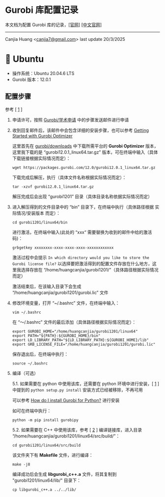 # Gurobi 库配置记录

本文档为配置 Gurobi 库的记录，[[官网]](https://www.gurobi.com) [[中文官网]](http://www.gurobi.cn//)

---

Canjia Huang <<canjia7@gmail.com>> last update 20/3/2025

# :penguin: Ubuntu

- 操作系统：Ubuntu 20.04.6 LTS
- Gurobi 版本：12.0.1

## 配置步骤

参考 [ [1] ]

1. 申请许可，按照 [Gurobi/学术申请](http://www.gurobi.cn//NewsView1.Asp?id=4) 中的步骤发送邮件进行申请
2. 收到回复邮件后，该邮件中会包含详细的安装步骤，也可以参考 [Getting Started with Gurobi Optimizer](https://support.gurobi.com/hc/en-us/articles/14799677517585-Getting-Started-with-Gurobi-Optimizer)

    这里首先在 [gurobi/downloads](https://www.gurobi.com/downloads/gurobi-software/) 中下载所需平台的 **Gurobi Optimizer** 版本，这里我下载的是 “gurobi12.0.1_linux64.tar.gz” 版本，可在终端中输入（具体下载链接根据实际情况而定）：

    ```
    wget https://packages.gurobi.com/12.0/gurobi12.0.1_linux64.tar.gz
    ```

    下载完成后解压，执行（具体文件名称根据实际情况而定）：

    ```
    tar -xzvf gurobi12.0.1_linux64.tar.gz
    ```

    解压完成后会出现 “gurobi1201” 目录（具体目录名称依据实际情况而定）

3. 进入解压得到的文件目录中的 “bin” 目录下，在终端中执行（具体路径根据 实际情况/安装版本 而定）：

    ```
    cd gurobi1201/linux64/bin
    ```

    进行激活，在终端中输入(此处的 “xxx“ 需要替换为收到的邮件中给的激活码)：

    ```
    grbgetkey xxxxxxxx-xxxx-xxxx-xxxx-xxxxxxxxxxxx
    ```

    激活过程中会提示 `In which directory would you like to store the Gurobi license file?` 以选择要把激活得到的配置文件存放在什么地方，这里我选择存放在 “/home/huangcanjia/gurobi1201/”（具体路径根据实际情况而定）

    激活结束后，在该输入目录下会生成 “/home/huangcanjia/gurobi1201/gurobi.lic” 文件

4. 修改环境变量，打开 “~/.bashrc” 文件，在终端中输入：

    ```
    vim ~/.bashrc
    ```

    在 “～/.bashrc” 文件的最后添加（具体路径根据实际情况而定）：

    ```
    export GUROBI_HOME="/home/huangcanjia/gurobi1201/linux64"
    export PATH="${PATH}:${GUROBI_HOME}/bin"
    export LD_LIBRARY_PATH="${LD_LIBRARY_PATH}:${GUROBI_HOME}/lib"
    export GRB_LICENSE_FILE="/home/huangcanjia/gurobi1201/gurobi.lic"
    ```

    保存退出后，在终端中执行：

    ```
    source ~/.bashrc
    ```

5. 编译（可选）

    5.1.  如果需要在 python 中使用该库，还需要在 python 环境中进行安装，[ [1] ] 中提到的 `python setup.py install` 安装方式已经被移除，不再可用
    
    可以参考 [How do I install Gurobi for Python?](https://support.gurobi.com/hc/en-us/articles/360044290292-How-do-I-install-Gurobi-for-Python) 进行安装

    如可在终端中执行：

    ```
    python -m pip install gurobipy
    ```
    
    5.2. 如果需要在 C++ 中使用该库，参考 [ [2] ] 编译链接库，进入目录 “/home/huangcanjia/gurobi1201/linux64/src/build/”：

    ```
    cd gurobi1201/linux64/src/build
    ```

    该文件夹下有 **Makefile** 文件，进行编译：

    ```
    make -j8
    ```

    编译成功后会生成 **libgurobi_c++.a** 文件，将其复制到 "gurobi1201/linux64/lib/" 目录下：

    ```
    cp libgurobi_c++.a ../../lib/
    ```

[1]: https://zhuanlan.zhihu.com/p/79524375
[2]: https://blog.csdn.net/tuck_frump/article/details/130991493
